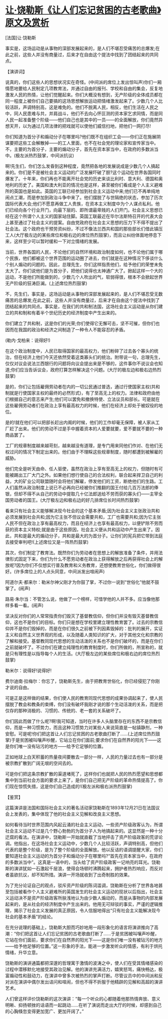# [让·饶勒斯《让人们忘记贫困的古老歌曲》原文及赏析](https://www.vrrw.net/wx/14558.html)

[法国]让·饶勒斯

事实是，这场运动是从事物的深部发展起来的，是人们不堪忍受痛苦的总爆发;在此之前，这些人并没有商量过，后来才在自由这个提法中找到了团结起来的共同点。

【演讲词】

说真的，你们这些人的思想状况实在奇怪。(中间派的席位上发出惊叫声)你们一厢情愿地要给人民制定几项教育法，并通过自由的报刊、学校和自由的集会，反复地激发人民的热情，让他们觉醒起来。你们大概没有想到，无产阶级的全体成员都在同一程度上被你们自己要搞的这场思想解放运动把情绪激发起来了。少数几个人比较活跃，声调特别高，这是难免的。他们不脱离人民，相反，他们生活在人民之中，同人民患难与共，并肩战斗，他们不去向心怀叵测的资本家乞求同情，而是同人民一起准备整个阶级——他们自己也是其中的一员——的全面解放，你们竟然异想天开，以为通过几项法律的把戏就可以使他们威信扫地，把他们一网打尽!

你们知道为首分子和煽动分子在哪里吗?他们既不在组织工会——你们正在施展阴谋要把这些工会解散掉——的工人里面，也不在社会党的理论家和宣传家当中。不，主要的为首分子，主要的煽动分子，首先在资本家当中，在政府的多数派当中。(极左派热烈鼓掌，中间派抗议)

啊!先生们，你们怎么发昏到这种程度，竟然把各地的发展说成是少数几个人搞起来的。你们是不是被社会主义运动的广泛发展吓破了胆?这个运动在世界各国同时爆发了。十年来，你们再也不能离开社会党的历史来谈比利时、意大利、德国和奥地利的历史了。美国和澳大利亚的情况也是这样，甚至被你们看成是个人主义避难所的英国也是如此。英国的工联已经参加到社会主义运动中来;他们已不再单纯地闹点工潮，而是参加到政治斗争中来了。他们摆脱了与世隔绝的状态，参加了历次国际代表大会;他们不愿意再做工人贵族，在资本主义制度中为个人谋点私利。他们已经向各个行业开门，向最下层的、即所谓最卑贱的人们开门。社会主义思想已经在这个所谓个人主义的国家站住脚。英国工联最近在毕尔法斯特召开的代表大会上甚至通过了社会主义的提案。自由党政府在社会主义思想的压力下不得不提出了社会法。这个政府也干预劳资纠纷，不过不像法兰西共和国的那些部长们借此镇压工人(大厅极左边的某些席位和极右边的席位热烈鼓掌)，而且让纠纷体面地停息下来，这样至少可以暂时缓和一下对立情绪的发展。

当前，世界各国的人民，不论他们的自然环境和政治制度如何，也不论他们属于哪个民族，他们都被这个世界范围的运动圈了进去，你们就是在这种情况下侈谈什么个别人煽动的问题的。因此，总理先生，你们这样指责他们，给予他们的荣誉未免太大了。你们说他们是为首分子，把他们说得也太神通广大了。掀起这样一个大的运动，不是他们所能做到的，少数几个人吹出的气，软弱得很，根本不会掀起世界无产阶级的狂涛巨澜。(上述席位热烈鼓掌)

不，先生们，事实是，这场运动是从事物的深部发展起来的，是人们不堪忍受无数痛苦的总爆发;在此之前，这些人并没有商量过，后来才在自由这个提法中找到了团结起来的共同点。事实是，在我们的共和制法国，这场社会主义运动是从你们建立的共和制和有着半个世纪历史的经济制度中产生出来的。

你们建立了共和制，这是你们的光荣;你们使得它无懈可击，坚不可摧，但你们也因而在我国的政治和经济之间制造了一种令人不能容忍的矛盾。

(勒内·戈柏来：说得好!)



在这个政治制度中，人民已取得国家的最高权力，他们粉碎了过去各个寡头的统治，但在经济上他们今天还依然受着这类寡头们的统治。附带说一句，总理先生，仅仅对议会说法兰西银行的问题将向议会提出来是不够的，这件事你不说议会也知道;你们应当告诉议会，政府打算怎样解决这个问题。(大厅的极左边和极右边热烈鼓掌)

是的，你们让包括雇佣劳动者在内的一切公民通过普选，通过行使国家主权(共和制就是行使国家主权的最终的必然形式)，有了至高无上的权力。法律和政府由他们根据自己的意志来产生;他们可以罢免和撤换特使、立法议员和部长。可是就在这些雇佣劳动者们在政治上享有最高权力的时候，他们在经济上却处于被奴役的地位。

是的!就在他们可以把部长赶出内阁的时候，他们的工作却毫无保障，被人家从工厂赶了出来。他们的劳动不过是手中握着资本的人爱要就要，爱不要就不要的一种商品罢了。

工厂的规章制度越来越苛刻，越来越没有道理，是专门用来同他们作对、在他们无权过问的情况下制定出来的。他们由于不理睬这些规章制度，随时都遭到被解雇的威胁。

他们完全是听天由命、任人驱使，虽然在政治上享有至高无上的权力，但随时有可能被踢出工厂大门之外。如果他们想行使自己的合法权利，联合起来捍卫自己的利益，大的矿业公司联盟随时会将他们解雇，停发他们的工资，断绝他们的生路。工人们虽然从政治制度上说已不必再向已经被你们推翻的国王付给几百万法郎的俸银，但却不得不从自己的劳动中提取几十亿法郎送给不劳而获的寡头们——主宰全国劳动者的国王。(大厅极左边和极右边的好几排席位长时间热烈鼓掌)

看来只有社会主义能够解决现今社会的这个基本矛盾;因为社会主义主张政治共和必须发展到社会共和;因为它主张不但议会需要共和，工厂也需要共和;因为它主张人民不但在政治上享有最高权力，而且在经济上也享有最高权力，以便铲除不劳而获的资本主义特权;就是由于这些原因，社会主义便从共和运动中产生出来了。因此，共和是最大的煽动分子，共和是最大的为首分子。让你们的宪兵把它带到法庭去接受审判吧!(上述席位又是一阵热烈鼓掌)

其次，你们制定了教育法。既然你们为劳动者在思想上的解放准备了条件，并用法律形式固定下来，你们为什么不愿劳动者在政治上获得解放之后再获得社会上的解放呢?因为你们不仅想实行普及教育和义务教育，还想使教育世俗化，你们做得很好。(许多席位上的人点头同意，中间派发出喧闹声)

阿道尔夫·都来尔：勒米尔神父刚才为你鼓了掌，不过你一说到“世俗化”他就不鼓掌了。(闹声)

路易·朱尔当：不管怎么说，他做了一个榜样，可惜学他的人并不多。应当像他那样多看一看。(闹声)

坚决反对你们的人常常指责你们毁灭了基督教信仰，但你们并没有毁灭基督教信仰，这也不是你们的目标。你们只是想在学校里建立理性教育罢了。过去的宗教信仰并不是你们毁掉的，而是在你们很久之前被下列因素毁掉的：批判的展开，实证主义和自然主义世界观的形成，以及随着人类知识的扩大，对于其他文化和宗教的了解和接受。基督教同现代思想的生动活泼的关系也不是你们破坏的，而是在你们之前就破坏了。不过你们在建立纯理性的教育制度时，你们所做的，所宣称的，就是只有理性是以指导每个人的生活。(大厅极左边的某些席位和极右边的席位热烈鼓掌)

勒米尔：说得好!说得好!

费尔迪南·拉梅尔：你忘了，饶勒斯先生，由于把教育世俗化，你已经侵犯了你刚才说的自由。

可是正是这样做的结果，你们使人民的教育同现代思想的成果协调起来了，使人民摆脱了教会和教条的束缚，你们没有破坏我刚才说的那个生动活泼的关系，而是把仅存的那种消极的、习惯的、传统的、老一套的关系破坏了。

你们因此而做了什么呢?啊!我可知道，当时在许多人头脑里存在的东西不是宗教信仰，而是一种习惯势力，而且这种习惯势力对某些人来说简直是一帖镇静剂，一种安慰。可是呢!你们把这首让人们忘记贫困的古老歌曲打断了……(上述席位热烈鼓掌)于是贫困被叫嚷声吵醒，它站立在你们面前;要求你们在自然界的阳光下——这是你们唯一没有玷污的地方——给予它足够的位置。

正如地球上白天积蓄的热量夜间要散去一部分一样，人民的力量过去也有一部分是被宗教扩散到广阔无垠的空间去的。

可是你们把这条宗教扩散的渠道堵死了，这样你们也就把人民的热烈愿望和思想都集中到当前社会方面的要求上来了，是你们自己把无产阶级的革命热情提高了。你们现在惊慌失措，这是你们自己造成的!(极左派和极右派热烈鼓掌)

【鉴赏】

这篇演讲是法国和国际社会主义的著名活动家饶勒斯在1893年12月21日在法国议会上发表的，集中体现了他的社会主义见解和改良主义思想。

如何看待当时世界范围内风起云涌的社会主义运动，一些资产阶级政客认为，所谓社会主义运动不过是几个野心勃勃的为首分子人为地搞起来的。这显然是一种十分迂腐的看法。在演讲中，饶勒斯一开始就直截了当地抨击了资产阶级政客的荒谬论调。他指出，在这场社会主义运动中，少数几个人比较活跃，声调特别高，但他们代表的是整个阶级，是为了整个阶级的全面解放。他以反诘的语调提醒大家，你们要知道社会主义运动的为首分子和煽动分子在哪里吗?“首先在资本家当中，在政府的多数派当中”。这真是一语中的，当头给了资产阶级政客一记响亮的耳光。饶勒斯的演讲犹如一石激起千层浪，使得会场顿时沸腾起来，拥护者热烈响应，而反对者虽欲抗议，却不知所措。演讲一开场就收到了出奇制胜的效果。

为了充分论证自己的观点，驳斥资产阶级的陈词滥调，饶勒斯在分析了世界各地甚至包括被看作个人主义避难所的英国发生的社会主义运动的现状以后指出，社会主义运动决不是资产阶级政客所肤浅地认为由少数人煽动的，而是从事物的内部发展起来的，是从社会的经济制度中产生出来的。他用无可辩驳的事实，严谨的逻辑推理，揭示了社会主义发展的真正原因，令人信服地得出“只有社会主义能解决现今社会的基本矛盾”的结论。

在充分说理的基础上，饶勒斯大胆而巧妙地用一段形象化的语言将演讲推向了高潮：“你们把这首让人们忘记贫困的古老歌曲打断了……于是贫困被叫嚷声吵醒，它站在你们面前，要求你们在自然界的阳光下——这是你们唯一没有被玷污的地方——给予他足够的位置。”这一形象的手法，能进一步激发听众的情感，有利于烘托情绪，升华立意。

饶勒斯的演讲通篇都把深邃的哲理寓于激情的波涛之中，使人们在受其情绪感染的过程中潜移默化地接受其政治见解。他的演讲充满活力，嬉笑怒骂，痛快畅达，极富煽动性和鼓动力，在演讲中曾多次被热烈的掌声打断。尽管议员中的中间派和反对派在演讲中偶尔发出诘问和喧闹，但也不得不折服于他精辟的见解和高超的演讲艺术。

人们曾这样评价饶勒斯的这次演讲：“每一个听众的心都随着他那热情奔放、意义明晰、抑扬顿挫的话语而一起跳动……在听了演说而走出大厅的时候，却感到自己的心胸倏忽变得更加宽广、更加开阔了。”

